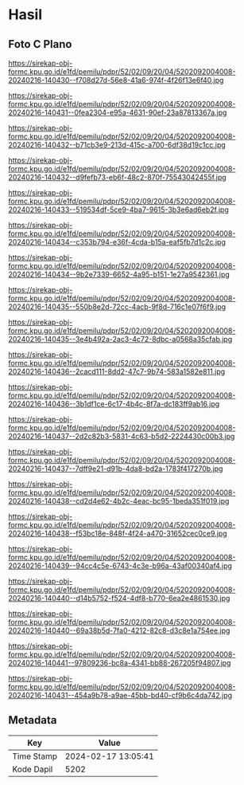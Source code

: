 # Hasil

## Foto C Plano

https://sirekap-obj-formc.kpu.go.id/e1fd/pemilu/pdpr/52/02/09/20/04/5202092004008-20240216-140430--f708d27d-56e8-41a6-974f-4f26f13e6f40.jpg

https://sirekap-obj-formc.kpu.go.id/e1fd/pemilu/pdpr/52/02/09/20/04/5202092004008-20240216-140431--0fea2304-e95a-4631-90ef-23a87813367a.jpg

https://sirekap-obj-formc.kpu.go.id/e1fd/pemilu/pdpr/52/02/09/20/04/5202092004008-20240216-140432--b71cb3e9-213d-415c-a700-6df38d19c1cc.jpg

https://sirekap-obj-formc.kpu.go.id/e1fd/pemilu/pdpr/52/02/09/20/04/5202092004008-20240216-140432--d9fefb73-eb6f-48c2-870f-75543042455f.jpg

https://sirekap-obj-formc.kpu.go.id/e1fd/pemilu/pdpr/52/02/09/20/04/5202092004008-20240216-140433--519534df-5ce9-4ba7-9615-3b3e6ad6eb2f.jpg

https://sirekap-obj-formc.kpu.go.id/e1fd/pemilu/pdpr/52/02/09/20/04/5202092004008-20240216-140434--c353b794-e36f-4cda-b15a-eaf5fb7d1c2c.jpg

https://sirekap-obj-formc.kpu.go.id/e1fd/pemilu/pdpr/52/02/09/20/04/5202092004008-20240216-140434--9b2e7339-6652-4a95-b151-1e27a9542361.jpg

https://sirekap-obj-formc.kpu.go.id/e1fd/pemilu/pdpr/52/02/09/20/04/5202092004008-20240216-140435--550b8e2d-72cc-4acb-9f8d-716c1e07f6f9.jpg

https://sirekap-obj-formc.kpu.go.id/e1fd/pemilu/pdpr/52/02/09/20/04/5202092004008-20240216-140435--3e4b492a-2ac3-4c72-8dbc-a0568a35cfab.jpg

https://sirekap-obj-formc.kpu.go.id/e1fd/pemilu/pdpr/52/02/09/20/04/5202092004008-20240216-140436--2cacd111-8dd2-47c7-9b74-583a1582e811.jpg

https://sirekap-obj-formc.kpu.go.id/e1fd/pemilu/pdpr/52/02/09/20/04/5202092004008-20240216-140436--3b1df1ce-6c17-4b4c-8f7a-dc183ff9ab16.jpg

https://sirekap-obj-formc.kpu.go.id/e1fd/pemilu/pdpr/52/02/09/20/04/5202092004008-20240216-140437--2d2c82b3-5831-4c63-b5d2-2224430c00b3.jpg

https://sirekap-obj-formc.kpu.go.id/e1fd/pemilu/pdpr/52/02/09/20/04/5202092004008-20240216-140437--7dff9e21-d91b-4da8-bd2a-1783f417270b.jpg

https://sirekap-obj-formc.kpu.go.id/e1fd/pemilu/pdpr/52/02/09/20/04/5202092004008-20240216-140438--cd2d4e62-4b2c-4eac-bc95-1beda351f019.jpg

https://sirekap-obj-formc.kpu.go.id/e1fd/pemilu/pdpr/52/02/09/20/04/5202092004008-20240216-140438--f53bc18e-848f-4f24-a470-31652cec0ce9.jpg

https://sirekap-obj-formc.kpu.go.id/e1fd/pemilu/pdpr/52/02/09/20/04/5202092004008-20240216-140439--94cc4c5e-6743-4c3e-b96a-43af00340af4.jpg

https://sirekap-obj-formc.kpu.go.id/e1fd/pemilu/pdpr/52/02/09/20/04/5202092004008-20240216-140440--d14b5752-f524-4df8-b770-6ea2e4861530.jpg

https://sirekap-obj-formc.kpu.go.id/e1fd/pemilu/pdpr/52/02/09/20/04/5202092004008-20240216-140440--69a38b5d-7fa0-4212-82c8-d3c8e1a754ee.jpg

https://sirekap-obj-formc.kpu.go.id/e1fd/pemilu/pdpr/52/02/09/20/04/5202092004008-20240216-140441--97809236-bc8a-4341-bb88-267205f94807.jpg

https://sirekap-obj-formc.kpu.go.id/e1fd/pemilu/pdpr/52/02/09/20/04/5202092004008-20240216-140431--454a9b78-a9ae-45bb-bd40-cf9b6c4da742.jpg


## Metadata

| Key        | Value               |
| ---------- | ------------------- |
| Time Stamp | 2024-02-17 13:05:41 |
| Kode Dapil | 5202                |



